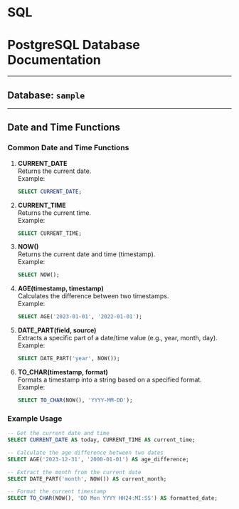 # SQL

# PostgreSQL Database Documentation

---

## Database: `sample`

---
## Date and Time Functions

### Common Date and Time Functions

1. **CURRENT_DATE**  
    Returns the current date.  
    Example:  
    ```sql
    SELECT CURRENT_DATE;
    ```

2. **CURRENT_TIME**  
    Returns the current time.  
    Example:  
    ```sql
    SELECT CURRENT_TIME;
    ```

3. **NOW()**  
    Returns the current date and time (timestamp).  
    Example:  
    ```sql
    SELECT NOW();
    ```

4. **AGE(timestamp, timestamp)**  
    Calculates the difference between two timestamps.  
    Example:  
    ```sql
    SELECT AGE('2023-01-01', '2022-01-01');
    ```

5. **DATE_PART(field, source)**  
    Extracts a specific part of a date/time value (e.g., year, month, day).  
    Example:  
    ```sql
    SELECT DATE_PART('year', NOW());
    ```

6. **TO_CHAR(timestamp, format)**  
    Formats a timestamp into a string based on a specified format.  
    Example:  
    ```sql
    SELECT TO_CHAR(NOW(), 'YYYY-MM-DD');
    ```

### Example Usage

```sql
-- Get the current date and time
SELECT CURRENT_DATE AS today, CURRENT_TIME AS current_time;

-- Calculate the age difference between two dates
SELECT AGE('2023-12-31', '2000-01-01') AS age_difference;

-- Extract the month from the current date
SELECT DATE_PART('month', NOW()) AS current_month;

-- Format the current timestamp
SELECT TO_CHAR(NOW(), 'DD Mon YYYY HH24:MI:SS') AS formatted_date;
```
